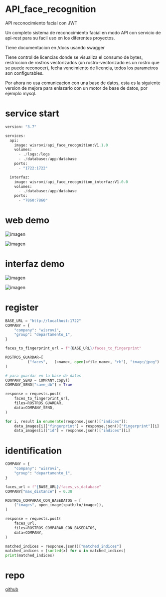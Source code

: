 # API_face_recognition

API reconocimiento facial con JWT

Un completo sistema de reconocimiento facial en modo API con servicio de api-rest para su facil uso en los diferentes proyectos.

Tiene documentacion en /docs usando swagger

Tiene control de licencias donde se visualiza el consumo de bytes, restriccion de rostros vectorizados (un rostro-vectorizado es un rostro que se puede reconocer), fecha vencimiento de licencia, todos los parametros son configurables.

Por ahora no usa comunicacion con una base de datos, esta es la siguiente version de mejora para enlazarlo con un motor de base de datos, por ejemplo mysql.

# service start

```python
version: "3.7"

services:
  api:
    image: wisrovi/api_face_recognition:V1.1.0
    volumes:
      - ./logs:/logs
      - ./database:/app/database
    ports:
      - "1722:1722"

  interfaz:
    image: wisrovi/api_face_recognition_interfaz:V1.0.0
    volumes:
      - ./database:/app/database
    ports:
      - "7860:7860"
```

# web demo

![imagen](https://github.com/user-attachments/assets/650c6422-a109-425d-b167-57c322ec2ecf)

![imagen](https://github.com/user-attachments/assets/1a259863-51b5-4ca0-8a8a-9617a15c0e7e)

# interfaz demo

![imagen](https://github.com/user-attachments/assets/b3c0a095-21cc-47fd-8c76-25cd916d3eb3)

![imagen](https://github.com/user-attachments/assets/3bec924f-35cc-4eca-9e84-88784146d242)

# register

```python
BASE_URL = "http://localhost:1722"
COMPANY = {
    "company": "wisrovi",
    "group": "departamento_1",
}

faces_to_fingerprint_url = f"{BASE_URL}/faces_to_fingerprint"

ROSTROS_GUARDAR=[
          ("faces",   (<name>, open(<file_name>, "rb"), "image/jpeg")  )
]

# para guardar en la base de datos
COMPANY_SEND = COMPANY.copy()
COMPANY_SEND["save_db"] = True

response = requests.post(
    faces_to_fingerprint_url,
    files=ROSTROS_GUARDAR,
    data=COMPANY_SEND,
)

for i, result in enumerate(response.json()["indices"]):
    data_images[i]["fingerprint"] = response.json()["fingerprint"][i]
    data_images[i]["id"] = response.json()["indices"][i]
```

# identification

```python
COMPANY = {
    "company": "wisrovi",
    "group": "departamento_1",
}

faces_url = f"{BASE_URL}/faces_vs_database"
COMPANY["max_distance"] = 0.38

ROSTROS_COMPARAR_CON_BASEDATOS = [
    ("images", open_image(<path/to/image>)),
]

response = requests.post(
    faces_url,
    files=ROSTROS_COMPARAR_CON_BASEDATOS,
    data=COMPANY,
)

matched_indices = response.json()["matched_indices"]
matched_indices = [sorted(x) for x in matched_indices]
print(matched_indices)

```

# repo

[github](https://github.com/wisrovi/API_face_recognition)
